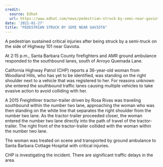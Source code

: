 ```yaml
---
credit:
  source: Edhat
  url: https://www.edhat.com/news/pedestrian-struck-by-semi-near-gaviota
date: '2021-01-27'
title: "PEDESTRIAN STRUCK BY SEMI NEAR GAVIOTA"
---
```

A pedestrian sustained critical injuries after being struck by a semi-truck on the side of Highway 101 near Gaviota.

At 2:15 p.m., Santa Barbara County firefighters and AMR ground ambulance responded to the southbound lanes, south of Arroyo Quemada Lane.

California Highway Patrol (CHP) reports a 36-year-old woman from Woodland Hills, who has yet to be identified, was standing on the right shoulder next to a vehicle that was registered to her.  For reasons unknown she entered the southbound traffic lanes causing multiple vehicles to take evasive action to avoid colliding with her.

A 2015 Freightliner tractor-trailer driven by Rosa Rivas was traveling southbound within the number two lane, approaching the woman who was then standing on the white line that separates the right shoulder from the number two lane. As the tractor-trailer proceeded closer, the woman entered the number two lane directly into the path of travel of the tractor-trailer.  The right front of the tractor-trailer collided with the woman within the number two lane.

The woman was treated on scene and transported by ground ambulance to Santa Barbara Cottage Hospital with critical injuries. 

CHP is investigating the incident. There are significant traffic delays in the area.
